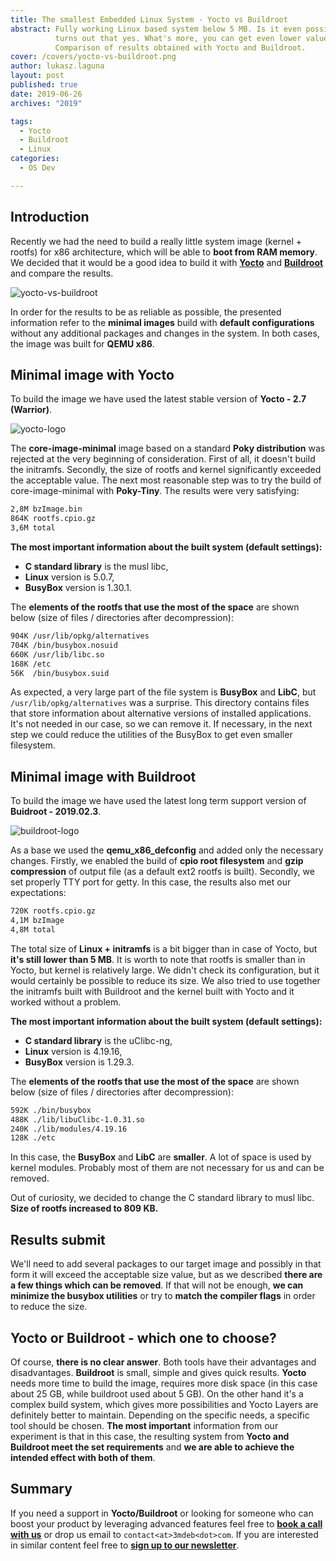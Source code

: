 ```yaml
---
title: The smallest Embedded Linux System - Yocto vs Buildroot
abstract: Fully working Linux based system below 5 MB. Is it even possible? It
          turns out that yes. What's more, you can get even lower values!
          Comparison of results obtained with Yocto and Buildroot.
cover: /covers/yocto-vs-buildroot.png
author: lukasz.laguna
layout: post
published: true
date: 2019-06-26
archives: "2019"

tags:
  - Yocto
  - Buildroot
  - Linux
categories:
  - OS Dev

---
```


## Introduction

Recently we had the need to build a really little system image (kernel + rootfs)
for x86 architecture, which will be able to **boot from RAM memory**. We decided
that it would be a good idea to build it with
[**Yocto**](https://www.yoctoproject.org/) and
[**Buildroot**](https://web.archive.org/web/20230726112200/https://buildroot.org/)
and compare the results.

![yocto-vs-buildroot](/covers/yocto-vs-buildroot.png)

In order for the results to be as reliable as possible, the presented
information refer to the **minimal images** build with **default
configurations** without any additional packages and changes in the system. In
both cases, the image was built for **QEMU x86**.

## Minimal image with Yocto

To build the image we have used the latest stable version of **Yocto - 2.7
(Warrior)**.

![yocto-logo](/img/YoctoProject_Logo_RGB.jpg)

The **core-image-minimal** image based on a standard **Poky distribution** was
rejected at the very beginning of consideration. First of all, it doesn't build
the initramfs. Secondly, the size of rootfs and kernel significantly exceeded
the acceptable value. The next most reasonable step was to try the build of
core-image-minimal with **Poky-Tiny**. The results were very satisfying:

```bash
2,8M bzImage.bin
864K rootfs.cpio.gz
3,6M total
```

**The most important information about the built system (default settings):**

- **C standard library** is the musl libc,
- **Linux** version is 5.0.7,
- **BusyBox** version is 1.30.1.

The **elements of the rootfs that use the most of the space** are shown below
(size of files / directories after decompression):

```bash
904K /usr/lib/opkg/alternatives
704K /bin/busybox.nosuid
660K /usr/lib/libc.so
168K /etc
56K  /bin/busybox.suid
```

As expected, a very large part of the file system is **BusyBox** and **LibC**,
but `/usr/lib/opkg/alternatives` was a surprise. This directory contains files
that store information about alternative versions of installed applications.
It's not needed in our case, so we can remove it. If necessary, in the next step
we could reduce the utilities of the BusyBox to get even smaller filesystem.

## Minimal image with Buildroot

To build the image we have used the latest long term support version of
**Buidroot - 2019.02.3**.

![buildroot-logo](/img/buildroot_logo.jpg)

As a base we used the **qemu_x86_defconfig** and added only the necessary
changes. Firstly, we enabled the build of **cpio root filesystem** and **gzip
compression** of output file (as a default ext2 rootfs is built). Secondly, we
set properly TTY port for getty. In this case, the results also met our
expectations:

```bash
720K rootfs.cpio.gz
4,1M bzImage
4,8M total
```

The total size of **Linux + initramfs** is a bit bigger than in case of Yocto,
but **it's still lower than 5 MB**. It is worth to note that rootfs is smaller
than in Yocto, but kernel is relatively large. We didn't check its
configuration, but it would certainly be possible to reduce its size. We also
tried to use together the initramfs built with Buildroot and the kernel built
with Yocto and it worked without a problem.

**The most important information about the built system (default settings):**

- **C standard library** is the uClibc-ng,
- **Linux** version is 4.19.16,
- **BusyBox** version is 1.29.3.

The **elements of the rootfs that use the most of the space** are shown below
(size of files / directories after decompression):

```bash
592K ./bin/busybox
488K ./lib/libuClibc-1.0.31.so
240K ./lib/modules/4.19.16
128K ./etc
```

In this case, the **BusyBox** and **LibC** are **smaller**. A lot of space is
used by kernel modules. Probably most of them are not necessary for us and can
be removed.

Out of curiosity, we decided to change the C standard library to musl libc.
**Size of rootfs increased to 809 KB.**

## Results submit

We'll need to add several packages to our target image and possibly in that form
it will exceed the acceptable size value, but as we described **there are a few
things which can be removed**. If that will not be enough, **we can minimize the
busybox utilities** or try to **match the compiler flags** in order to reduce
the size.

## Yocto or Buildroot - which one to choose?

Of course, **there is no clear answer**. Both tools have their advantages and
disadvantages. **Buildroot** is small, simple and gives quick results. **Yocto**
needs more time to build the image, requires more disk space (in this case about
25 GB, while buildroot used about 5 GB). On the other hand it's a complex build
system, which gives more possibilities and Yocto Layers are definitely better to
maintain. Depending on the specific needs, a specific tool should be chosen.
**The most important** information from our experiment is that in this case, the
resulting system from **Yocto and Buildroot meet the set requirements** and **we
are able to achieve the intended effect with both of them**.

## Summary

If you need a support in **Yocto/Buildroot** or looking for someone who can
boost your product by leveraging advanced features feel free to
[**book a call with us**](https://cloud.3mdeb.com/index.php/apps/calendar/appointment/n7T65toSaD9t)
or drop us email to `contact<at>3mdeb<dot>com`. If you are interested in similar
content feel free to [**sign up to our newsletter**](https://3mdeb.com/subscribe/3mdeb_newsletter.html).
